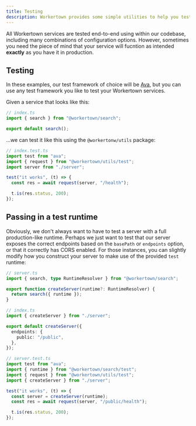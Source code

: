 ```yaml
---
title: Testing
description: Workertown provides some simple utilities to help you test your services.
---
```


All Workertown services are tested end-to-end using within our codebase,
including many combinations of configuration options. However, sometimes you
need the piece of mind that your service will fucntion as intended **exactly**
as you have it in production.

## Testing

In these examples, our test framework of choice will be
[Ava](https://github.com/avajs/ava), but you can use any test framework you like
to test your Workertown services.

Given a service that looks like this:

```ts
// index.ts
import { search } from "@workertown/search";

export default search();
```

...we can test it like this using the `@workertonw/utils` package:

```ts
// index.test.ts
import test from "ava";
import { request } from "@workertown/utils/test";
import server from "./server";

test("it works", (t) => {
  const res = await request(server, "/health");

  t.is(res.status, 200);
});
```

## Passing in a test runtime

Obviously, we don't always want to have to test a server with a full
production-like runtime. Perhaps we just want to test that our server exposes
the correct endpoints based on the `basePath` or `endpoints` option, or that it
correctly has CORS enabled. For those instances, you can slightly modify how you
construct your server to make use of the provided `test` runtime:

```ts
// server.ts
import { search, type RuntimeResolver } from "@workertown/search";

export function createServer(runtime?: RuntimeResolver) {
  return search({ runtime });
}
```

```ts
// index.ts
import { createServer } from "./server";

export default createServer({
  endpoints: {
    public: "/public",
  },
});
```

```ts
// server.test.ts
import test from "ava";
import { runtime } from "@workertown/search/test";
import { request } from "@workertown/utils/test";
import { createServer } from "./server";

test("it works", (t) => {
  const server = createServer(runtime);
  const res = await request(server, "/public/health");

  t.is(res.status, 200);
});
```
